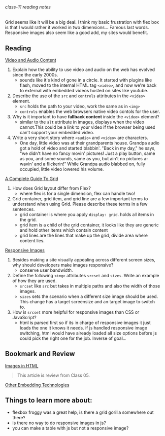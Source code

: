 ###### class-11 reading notes

Grid seems like it will be a big deal. I think my basic frustration with flex box is that I would rather it worked in two dimensions... Famous last words. Responsive images also seem like a good add, my sites would benefit.

## Reading

[Video and Audio Content](https://developer.mozilla.org/en-US/docs/Learn/HTML/Multimedia_and_embedding/Video_and_audio_content)

1. Explain how the ability to use video and audio on the web has evolved since the early 2000s.
    - sounds like it's kind of gone in a circle. It started with plugins like flash, moved to the internal HTML tag `<video>`, and now we're back to external with embedded videos hosted on sites like youtube.
1. Describe the use of the `src` and `controls` attributes in the `<video>` element.
    - `src` holds the path to your video, work the same as in `<img>`
    - `controls` enables the web browsers native video contols for the user.
1. Why is it important to have **fallback content** inside the `<video>` element?
    - similar to the `alt` attribute in images, displays when the video cannot.This could be a link to your video if the browser being used can't support your embedded video.
1. Write a very short story where `<audio>` and `<video>` are characters.
    - One day, little video was at their grandparents house. Grandpa audio got a hold of video and started blabbin'. "Back in my day," he says, "we didn't have no fancy movin' pictures! Just a play button, same as you, and some sounds, same as you, but ain't no pictures a-wavin' and a flickerin!" While Grandpa audio blabbed on, fully occupied, little video lowered his volume.

[A Complete Guide To Grid](https://css-tricks.com/snippets/css/complete-guide-grid/)

1. How does Grid layout differ from Flex?
    - where flex is for a single dimension, flex can handle two!
1. Grid container, grid item, and grid line are a few important terms to understand when using Grid. Please describe these terms in a few sentences.
    - grid container is where you apply `display: grid`. holds all items in the grid.
    - grid item is a child of the grid container, it looks like they are generic and hold other items which contain content
    - grid lines are the lines that make up the grid, divide area where content lies.

[Responsive Images](https://developer.mozilla.org/en-US/docs/Learn/HTML/Multimedia_and_embedding/Responsive_images)

1. Besides making a site visually appealing across different screen sizes, why should developers make images responsive?
    - conserve user bandwidth.
1. Define the following `<img>` attributes `srcset` and `sizes`. Write an example of how they are used.
    - `srcset` like `src` but takes in multiple paths and also the width of those images.
    - `sizes` sets the scenario when a different size image should be used. This change has a target screensize and an target image to switch to.
1. How is `srcset` more helpful for responsive images than CSS or JavaScript?
    - html is parsed first so if its in charge of responsive images it just loads the one it knows it needs. if js handled responsive image switching, html would have already loaded all size options before js could pick the right one for the job. Inverse of goal...

<!-- NOTE: "Videos" may not be relevant for every class. Omit this section or any of the sections below if you don't have anything for your students here -->
<!-- ## Videos -->

<!-- [Name of Video](https://linktovideohere) -->

<!-- Mix it up! Create the questions with pointed answers, fill in the blank, or opinion/open ended -->
<!-- 1. Question 1
1. Question 2
1. Question 3 -->

## Bookmark and Review

[Images in HTML](https://developer.mozilla.org/en-US/docs/Learn/HTML/Multimedia_and_embedding/Images_in_HTML)

> This article is review from Class 05.

[Other Embedding Technologies](https://developer.mozilla.org/en-US/docs/Learn/HTML/Multimedia_and_embedding/Other_embedding_technologies)

## Things to learn more about:

- flexbox froggy was a great help, is there a grid gorilla somewhere out there?
- is there no way to do responsive images in js?
- you can make a table with js but not a responsive image?

